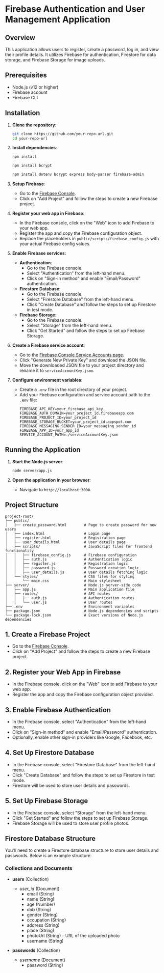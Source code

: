 # Firebase Authentication and User Management Application

## Overview

This application allows users to register, create a password, log in, and view their profile details. It utilizes Firebase for authentication, Firestore for data storage, and Firebase Storage for image uploads.

## Prerequisites

- Node.js (v12 or higher)
- Firebase account
- Firebase CLI

## Installation

1. **Clone the repository**:
    ```sh
    git clone https://github.com/your-repo-url.git
    cd your-repo-url
    ```

2. **Install dependencies**:
    ```sh
    npm install
    ```
    ```sh
   npm install bcrypt
    ```
    ```sh
    npm install dotenv bcrypt express body-parser firebase-admin
    ```


4. **Setup Firebase**:
    - Go to the [Firebase Console](https://console.firebase.google.com/).
    - Click on "Add Project" and follow the steps to create a new Firebase project.

5. **Register your web app in Firebase**:
    - In the Firebase console, click on the "Web" icon to add Firebase to your web app.
    - Register the app and copy the Firebase configuration object.
    - Replace the placeholders in `public/scripts/firebase_config.js` with your actual Firebase config values.

6. **Enable Firebase services**:
    - **Authentication**:
        - Go to the Firebase console.
        - Select "Authentication" from the left-hand menu.
        - Click on "Sign-in method" and enable "Email/Password" authentication.
    - **Firestore Database**:
        - Go to the Firebase console.
        - Select "Firestore Database" from the left-hand menu.
        - Click "Create Database" and follow the steps to set up Firestore in test mode.
    - **Firebase Storage**:
        - Go to the Firebase console.
        - Select "Storage" from the left-hand menu.
        - Click "Get Started" and follow the steps to set up Firebase Storage.

7. **Create a Firebase service account**:
    - Go to the [Firebase Console Service Accounts page](https://console.firebase.google.com/u/0/project/_/settings/serviceaccounts/adminsdk).
    - Click "Generate New Private Key" and download the JSON file.
    - Move the downloaded JSON file to your project directory and rename it to `serviceAccountKey.json`.

8. **Configure environment variables**:
    - Create a `.env` file in the root directory of your project.
    - Add your Firebase configuration and service account path to the `.env` file:
      ```plaintext
      FIREBASE_API_KEY=your_firebase_api_key
      FIREBASE_AUTH_DOMAIN=your_project_id.firebaseapp.com
      FIREBASE_PROJECT_ID=your_project_id
      FIREBASE_STORAGE_BUCKET=your_project_id.appspot.com
      FIREBASE_MESSAGING_SENDER_ID=your_messaging_sender_id
      FIREBASE_APP_ID=your_app_id
      SERVICE_ACCOUNT_PATH=./serviceAccountKey.json
      ```

## Running the Application

1. **Start the Node.js server**:
    ```sh
    node server/app.js
    ```

2. **Open the application in your browser**:
    - Navigate to `http://localhost:3000`.

## Project Structure

```plaintext
project-root/
├── public/
│   ├── create_password.html        # Page to create password for new users
│   ├── index.html                  # Login page
│   ├── register.html               # Registration page
│   ├── user_details.html           # User details page
│   ├── scripts/                    # JavaScript files for frontend functionality
│   │   ├── firebase_config.js      # Firebase configuration
│   │   ├── auth.js                 # Authentication logic
│   │   ├── register.js             # Registration logic
│   │   ├── password.js             # Password creation logic
│   │   ├── user_details.js         # User details fetching logic
│   └── styles/                     # CSS files for styling
│       └── main.css                # Main stylesheet
├── server/                         # Node.js server-side code
│   ├── app.js                      # Main application file
│   ├── routes/                     # API routes
│   │   ├── auth.js                 # Authentication routes
│   │   └── user.js                 # User routes
├── .env                            # Environment variables
├── package.json                    # Node.js dependencies and scripts
└── package-lock.json               # Exact versions of Node.js dependencies
```

## 1. Create a Firebase Project

- Go to the [Firebase Console](https://console.firebase.google.com/).
- Click on "Add Project" and follow the steps to create a new Firebase project.

## 2. Register your Web App in Firebase

- In the Firebase console, click on the "Web" icon to add Firebase to your web app.
- Register the app and copy the Firebase configuration object provided.

## 3. Enable Firebase Authentication

- In the Firebase console, select "Authentication" from the left-hand menu.
- Click on "Sign-in method" and enable "Email/Password" authentication.
- Optionally, enable other sign-in providers like Google, Facebook, etc.

## 4. Set Up Firestore Database

- In the Firebase console, select "Firestore Database" from the left-hand menu.
- Click "Create Database" and follow the steps to set up Firestore in test mode.
- Firestore will be used to store user details and passwords.

## 5. Set Up Firebase Storage

- In the Firebase console, select "Storage" from the left-hand menu.
- Click "Get Started" and follow the steps to set up Firebase Storage.
- Firebase Storage will be used to store user profile photos.

## Firestore Database Structure

You'll need to create a Firestore database structure to store user details and passwords. Below is an example structure:

### Collections and Documents

- **users** (Collection)
  - *user_id* (Document)
    - email (String)
    - name (String)
    - age (Number)
    - dob (String)
    - gender (String)
    - occupation (String)
    - address (String)
    - place (String)
    - photoUrl (String) - URL of the uploaded photo
    - username (String)

- **passwords** (Collection)
  - *username* (Document)
    - password (String)

